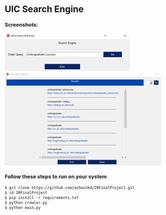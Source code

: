 # UIC Search Engine

### Screenshots:

<img src="https://github.com/ashwinkd/IRFinalProject/blob/master/Screenshots/main_page.png" alt="Main Page" width="400"/>

<img src="https://github.com/ashwinkd/IRFinalProject/blob/master/Screenshots/result_page.png" alt="Result Page" width="500"/>


### Follow these steps to run on your system
```
$ git clone https://github.com/ashwinkd/IRFinalProject.git
$ cd IRFinalProject
$ pip install -r requirements.txt
$ python crawler.py
$ python main.py
```
